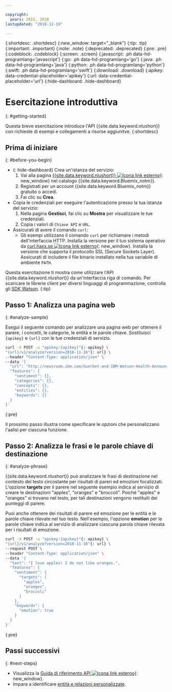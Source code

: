 ```yaml
---

copyright:
  years: 2015, 2018
lastupdated: "2018-12-19"

---
```


{:shortdesc: .shortdesc}
{:new_window: target="_blank"}
{:tip: .tip}
{:important: .important}
{:note: .note}
{:deprecated: .deprecated}
{:pre: .pre}
{:codeblock: .codeblock}
{:screen: .screen}
{:javascript: .ph data-hd-programlang='javascript'}
{:go: .ph data-hd-programlang='go'}
{:java: .ph data-hd-programlang='java'}
{:python: .ph data-hd-programlang='python'}
{:swift: .ph data-hd-programlang='swift'}
{:download: .download}
{:apikey: data-credential-placeholder='apikey'}
{:url: data-credential-placeholder='url'}
{:hide-dashboard: .hide-dashboard}

# Esercitazione introduttiva
{: #getting-started}

Questa breve esercitazione introduce l'API {{site.data.keyword.nlushort}} con richieste di esempi e collegamenti a risorse aggiunitve.
{:shortdesc}

## Prima di iniziare
{: #before-you-begin}

- {: hide-dashboard} Crea un'istanza del servizio:
    1.  Vai alla pagina [{{site.data.keyword.nlushort}} ![Icona link esterno](../../icons/launch-glyph.svg "Icona link esterno")](https://{DomainName}/catalog/services/natural-language-understanding){: new_window} nel catalogo {{site.data.keyword.Bluemix_notm}}.
    2.  Registrati per un account {{site.data.keyword.Bluemix_notm}} gratuito o accedi.
    3.  Fai clic su **Crea**.
- Copia le credenziali per eseguire l'autenticazione presso la tua istanza del servizio:
    1.  Nella pagina **Gestisci**, fai clic su **Mostra** per visualizzare le tue credenziali.
    2.  Copia i valori di `Chiave API` e `URL`.
- Assicurati di avere il comando `curl`:
    - Gli esempi utilizzano il comando `curl` per richiamare i metodi dell'interfaccia HTTP. Installa la versione per il tuo sistema operativo da [curl.haxx.se ![Icona link esterno](../../icons/launch-glyph.svg "Icona link esterno")](https://curl.haxx.se/){: new_window}. Installa la versione che supporta il protocollo SSL (Secure Sockets Layer). Assicurati di includere il file binario installato nella tua variabile di ambiente `PATH`.

Questa esercitazione ti mostra come utilizzare l'API {{site.data.keyword.nlushort}} da un'interfaccia riga di comando. Per scaricare le librerie client per diversi linguaggi di programmazione, controlla gli [SDK Watson](/docs/services/natural-language-understanding?topic=watson-using-sdks#using-sdks).
{:tip}

## Passo 1: Analizza una pagina web
{: #analyze-sample}

Esegui il seguente comando per analizzare una pagina web per ottenere il parere, i concetti, le categorie, le entità e le parole chiave. <span class="hide-dashboard">Sostituisci `{apikey}` e `{url}` con le tue credenziali di servizio.</span>

```bash
curl -X POST -u "apikey:{apikey}"{: apikey} \
"{url}/v1/analyze?version=2018-11-16"{: url} \
--header "Content-Type: application/json" \
--data '{
  "url": "http://newsroom.ibm.com/Guerbet-and-IBM-Watson-Health-Announce-Strategic-Partnership-for-Artificial-Intelligence-in-Medical-Imaging-Liver",
  "features": {
    "sentiment": {},
    "categories": {},
    "concepts": {},
    "entities": {},
    "keywords": {}
  }
}'
```
{:pre}

Il prossimo passo illustra come specificare le opzioni che personalizzano l'aalisi per ciascuna funzione.

## Passo 2: Analizza le frasi e le parole chiave di destinazione
{: #analyze-phrase}

{{site.data.keyword.nlushort}} può analizzare le frasi di destinazione nel contesto del testo circostante per risultati di pareri ed emozioni focalizzati. L'opzione **targets** per il parere nel seguente esempio indica al servizio di creare le destinazioni "apples", "oranges" e "broccoli". Poiché "apples" e "oranges" si trovano nel testo, per tali destinazioni vengono restituiti dei punteggi di parere.

Puoi anche ottenere dei risultati di parere ed emozione per le entità e le parole chiave rilevate nel tuo testo. Nell'esempio, l'opzione **emotion** per le parole chiave indica al servizio di analizzare ciascuna parola chiave rilevata per i risultati di emozione.

```bash
curl -X POST -u "apikey:{apikey}"{: apikey} \
"{url}/v1/analyze?version=2018-11-16"{: url} \
--request POST \
--header "Content-Type: application/json" \
--data '{
  "text": "I love apples! I do not like oranges.",
  "features": {
    "sentiment": {
      "targets": [
        "apples",
        "oranges",
        "broccoli"
      ]
    },
    "keywords": {
      "emotion": true
    }
  }
}'
```
{:pre}

## Passi successivi
{: #next-steps}

- Visualizza la [Guida di riferimento API ![Icona link esterno](../../icons/launch-glyph.svg "Icona link esterno")](https://{DomainName}/apidocs/natural-language-understanding){: new_window}.
- Impara a identificare [entità e relazioni personalizzate](/docs/services/natural-language-understanding?topic=natural-language-understanding-customizing).
